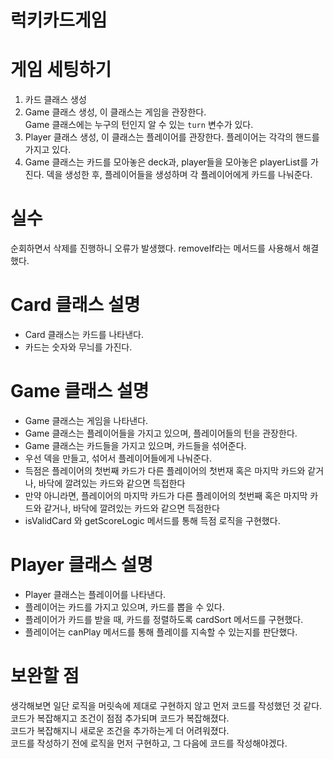 # 럭키카드게임

# 게임 세팅하기
1. 카드 클래스 생성
2. Game 클래스 생성, 이 클래스는 게임을 관장한다.  
Game 클래스에는 누구의 턴인지 알 수 있는 `turn` 변수가 있다.
3. Player 클래스 생성, 이 클래스는 플레이어를 관장한다.
   플레이어는 각각의 핸드를 가지고 있다.
4. Game 클래스는 카드를 모아놓은 deck과, player들을 모아놓은 playerList를 가진다.
덱을 생성한 후, 플레이어들을 생성하며 각 플레이어에게 카드를 나눠준다.

# 실수
순회하면서 삭제를 진행하니 오류가 발생했다.
removeIf라는 메서드를 사용해서 해결했다.

# Card 클래스 설명
- Card 클래스는 카드를 나타낸다.
- 카드는 숫자와 무늬를 가진다.

# Game 클래스 설명
- Game 클래스는 게임을 나타낸다.
- Game 클래스는 플레이어들을 가지고 있으며, 플레이어들의 턴을 관장한다.
- Game 클래스는 카드들을 가지고 있으며, 카드들을 섞어준다.
- 우선 덱을 만들고, 섞어서 플레이어들에게 나눠준다.
- 득점은 플레이어의 첫번째 카드가 다른 플레이어의 첫번재 혹은 마지막 카드와 같거나, 바닥에 깔려있는 카드와 같으면 득접한다
- 만약 아니라면, 플레이어의 마지막 카드가 다른 플레이어의 첫번째 혹은 마지막 카드와 같거나, 바닥에 깔려있는 카드와 같으면 득점한다
- isValidCard 와 getScoreLogic 메서드를 통해 득점 로직을 구현했다.

# Player 클래스 설명
- Player 클래스는 플레이어를 나타낸다.
- 플레이어는 카드를 가지고 있으며, 카드를 뽑을 수 있다.
- 플레이어가 카드를 받을 때, 카드를 정렬하도록 cardSort 메서드를 구현했다.
- 플레이어는 canPlay 메서드를 통해 플레이를 지속할 수 있는지를 판단했다.

# 보완할 점
생각해보면 일단 로직을 머릿속에 제대로 구현하지 않고 먼저 코드를 작성했던 것 같다.  
코드가 복잡해지고 조건이 점점 추가되며 코드가 복잡해졌다.  
코드가 복잡해지니 새로운 조건을 추가하는게 더 어려워졌다.  
코드를 작성하기 전에 로직을 먼저 구현하고, 그 다음에 코드를 작성해야겠다.
